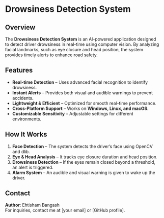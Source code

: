 # Drowsiness Detection System

## Overview
The **Drowsiness Detection System** is an AI-powered application designed to detect driver drowsiness in real-time using computer vision. By analyzing facial landmarks, such as eye closure and head position, the system provides timely alerts to enhance road safety.

## Features
- **Real-time Detection** – Uses advanced facial recognition to identify drowsiness.  
- **Instant Alerts** – Provides both visual and audible warnings to prevent accidents.  
- **Lightweight & Efficient** – Optimized for smooth real-time performance.  
- **Cross-Platform Support** – Works on **Windows, Linux, and macOS**.  
- **Customizable Sensitivity** – Adjustable settings for different environments.  

## How It Works
1. **Face Detection** – The system detects the driver’s face using OpenCV and dlib.  
2. **Eye & Head Analysis** – It tracks eye closure duration and head position.  
3. **Drowsiness Detection** – If the eyes remain closed beyond a threshold, an alert is triggered.  
4. **Alarm System** – An audible and visual warning is given to wake up the driver.  

## Contact
**Author**: Ehtisham Bangash  
For inquiries, contact me at [your email] or [GitHub profile].

